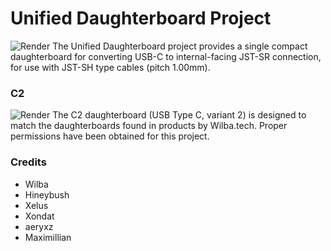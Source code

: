 # Unified Daughterboard Project
![Render](https://github.com/Gondolindrim/Unified-Daughterboard/blob/master/Images/Daughterboard-C2.png?raw=true)
The Unified Daughterboard project provides a single compact daughterboard for converting USB-C to internal-facing JST-SR connection, for use with JST-SH type cables (pitch 1.00mm).  

### C2
![Render](https://github.com/Gondolindrim/Unified-Daughterboard/blob/master/Images/C2-Dimens.png?raw=true)
The C2 daughterboard (USB Type C, variant 2) is designed to match the daughterboards found in products by Wilba.tech. Proper permissions have been obtained for this project.  

### Credits
* Wilba
* Hineybush
* Xelus
* Xondat
* aeryxz
* Maximillian
